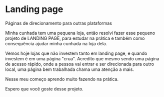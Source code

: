 # Landing page
Páginas de direcionamento para outras plataformas

Minha cunhada tem uma pequena loja, então resolvi fazer esse pequeno projeto de LANDING PAGE, para estudar na prática e também como consequência ajudar minha cunhada na loja dela.

Vemos hoje lojas que não investem tanto em  landing page, e quando investem é em uma página "crua". Acredito que mesmo sendo uma página de acesso rápido, onde a pessoa vai entrar e ser direcionada para outro local, uma página bem trabalhada chama uma atenção a mais.

Nesse meu começo aprendo muito fazendo na prática. 

Espero que você goste desse projeto.

